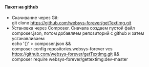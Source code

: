 #### Пакет на github

- Скачивание через Git:    
    git clone https://github.com/websys-forever/getTextImg.git    
- Установка через Composer. Сначала создаем пустой файл composer.json, потом добавляем репозиторий с github и затем устанавливаем:    
    echo '{}' > composer.json && \
    composer config repositories.websys-forever vcs https://github.com/websys-forever/getTextImg.git && \
    composer require websys-forever/gettextimg:dev-master 